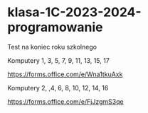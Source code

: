 # klasa-1C-2023-2024-programowanie

Test na koniec roku szkolnego

Komputery 1, 3, 5, 7, 9, 11, 13, 15, 17

https://forms.office.com/e/Wna1tkuAxk

Komputery 2, ,4, 6, 8, 10, 12, 14, 16

https://forms.office.com/e/FjJzgmS3qe

